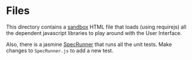 # Files

This directory contains a [sandbox](Sandbox.html) HTML file that loads (using requirejs)
all the dependent javascript libraries to play around with the User Interface.

Also, there is a jasmine [SpecRunner](SpecRunner.html) that runs all the unit tests.
Make changes to `SpecRunner.js` to add a new test.
